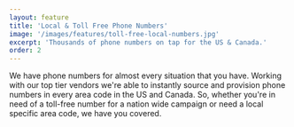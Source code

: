 ```yaml
---
layout: feature
title: 'Local & Toll Free Phone Numbers'
image: '/images/features/toll-free-local-numbers.jpg'
excerpt: 'Thousands of phone numbers on tap for the US & Canada.'
order: 2
---
```

We have phone numbers for almost every situation that you have. Working with our top tier vendors we're able to instantly source and provision phone numbers in every area code in the US and Canada. So, whether you're in need of a toll-free number for a nation wide campaign or need a local specific area code, we have you covered. 

